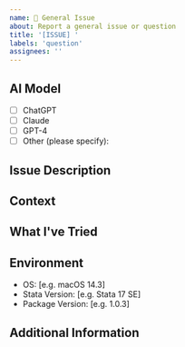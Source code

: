 ```yaml
---
name: 📝 General Issue
about: Report a general issue or question
title: '[ISSUE] '
labels: 'question'
assignees: ''
---
```


## AI Model
<!-- Please specify which AI model you are using -->
- [ ] ChatGPT
- [ ] Claude
- [ ] GPT-4
- [ ] Other (please specify): 

## Issue Description
<!-- A clear and concise description of your issue or question -->

## Context
<!-- Provide any relevant context or background information -->

## What I've Tried
<!-- Describe what you've already tried to resolve the issue (if applicable) -->

## Environment
<!-- Please complete the following information if relevant -->
- OS: [e.g. macOS 14.3]
- Stata Version: [e.g. Stata 17 SE]
- Package Version: [e.g. 1.0.3]

## Additional Information
<!-- Add any other information, screenshots, or examples that might help clarify your issue -->